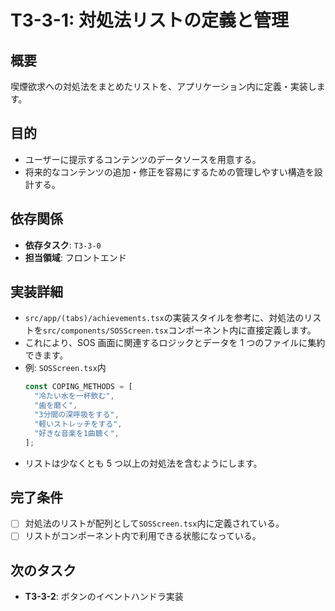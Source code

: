 # T3-3-1: 対処法リストの定義と管理

## 概要

喫煙欲求への対処法をまとめたリストを、アプリケーション内に定義・実装します。

## 目的

- ユーザーに提示するコンテンツのデータソースを用意する。
- 将来的なコンテンツの追加・修正を容易にするための管理しやすい構造を設計する。

## 依存関係

- **依存タスク**: `T3-3-0`
- **担当領域**: フロントエンド

## 実装詳細

- `src/app/(tabs)/achievements.tsx`の実装スタイルを参考に、対処法のリストを`src/components/SOSScreen.tsx`コンポーネント内に直接定義します。
- これにより、SOS 画面に関連するロジックとデータを 1 つのファイルに集約できます。
- 例: `SOSScreen.tsx`内
  ```typescript
  const COPING_METHODS = [
    "冷たい水を一杯飲む",
    "歯を磨く",
    "3分間の深呼吸をする",
    "軽いストレッチをする",
    "好きな音楽を1曲聴く",
  ];
  ```
- リストは少なくとも 5 つ以上の対処法を含むようにします。

## 完了条件

- [ ] 対処法のリストが配列として`SOSScreen.tsx`内に定義されている。
- [ ] リストがコンポーネント内で利用できる状態になっている。

## 次のタスク

- **T3-3-2**: ボタンのイベントハンドラ実装

